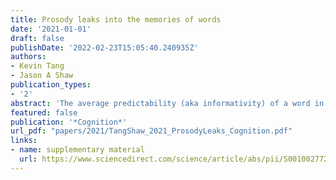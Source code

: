 ```yaml
---
title: Prosody leaks into the memories of words
date: '2021-01-01'
draft: false
publishDate: '2022-02-23T15:05:40.240935Z'
authors:
- Kevin Tang
- Jason A Shaw
publication_types:
- '2'
abstract: 'The average predictability (aka informativity) of a word in context has been shown to condition word duration (Seyfarth, 2014). All else being equal, words that tend to occur in more predictable environments are shorter than words that tend to occur in less predictable environments. One account of the informativity effect on duration is that the acoustic details of probabilistic reduction are stored as part of a word’s mental representation. Other research has argued that predictability effects are tied to prosodic structure in integral ways. With the aim of assessing a potential prosodic basis for informativity effects in speech production, this study extends past work in two directions; it investigated informativity effects in another large language, Mandarin Chinese, and broadened the study beyond word duration to additional acoustic dimensions, pitch and intensity, known to index prosodic prominence. The acoustic information of content words was extracted from a large telephone conversation speech corpus with over 400,000 tokens and 6000 word types spoken by 1655 individuals and analyzed for the effect of informativity using frequency statistics estimated from a 431 million word subtitle corpus. Results indicated that words with low informativity have shorter durations, replicating the effect found in English. In addition, informativity had significant effects on maximum pitch and intensity, two phonetic dimensions related to prosodic prominence. Extending this interpretation, these results suggest that predictability is closely linked to prosodic prominence, and that the lexical representation of a word includes phonetic details associated with its average prosodic prominence in discourse. In other words, the lexicon absorbs prosodic influences on speech production.'
featured: false
publication: '*Cognition*'
url_pdf: "papers/2021/TangShaw_2021_ProsodyLeaks_Cognition.pdf"
links:
- name: supplementary material
  url: https://www.sciencedirect.com/science/article/abs/pii/S0010027721000202?via%3Dihub
---
```


